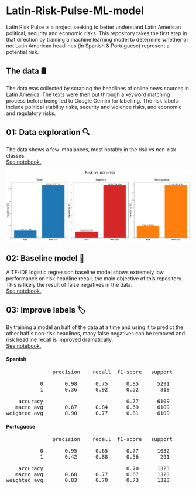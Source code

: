 # Latin-Risk-Pulse-ML-model

Latin Risk Pulse is a project seeking to better understand Latin American political, security and economic risks. This repository takes the first step in that direction by training a machine learning model to determine whether or not Latin American headlines (in Spanish & Portuguese) represent a potential risk.

## The data 🛢
The data was collected by scraping the headlines of online news sources in Latin America. The texts were then put through a keyword matching process before being fed to Google Gemini for labelling. The risk labels include political stability risks, security and violence risks, and economic and regulatory risks.

## 01: Data exploration 🔍
The data shows a few imbalances, most notably in the risk vs non-risk classes.  
[See notebook.](Notebooks/01_data_exploration.ipynb)


![Data exploration](Images/data_exploration_1_risk_vs_non_risk.png)

## 02: Baseline model 🏁
A TF-IDF logistic regression baseline model shows extremely low performance on risk headline recall, the main objective of this repository. This is likely the result of false negatives in the data.  
[See notebook.](Notebooks/02_tfidf_baseline.ipynb)

## 03: Improve labels 🏷️
By training a model an half of the data at a time and using it to predict the other half's non-risk headlines, many false negatives can be removed and risk headline recall is improved dramatically.  
[See notebook.](Notebooks/03_improve_label_quality.ipynb)

#### Spanish

<pre>
               precision    recall  f1-score   support

           0       0.98      0.75      0.85      5291
           1       0.36      0.92      0.52       818

    accuracy                           0.77      6109
   macro avg       0.67      0.84      0.69      6109
weighted avg       0.90      0.77      0.81      6109
</pre>

#### Portuguese

<pre>
               precision    recall  f1-score   support

           0       0.95      0.65      0.77      1032
           1       0.42      0.88      0.56       291

    accuracy                           0.70      1323
   macro avg       0.68      0.77      0.67      1323
weighted avg       0.83      0.70      0.73      1323
</pre>

